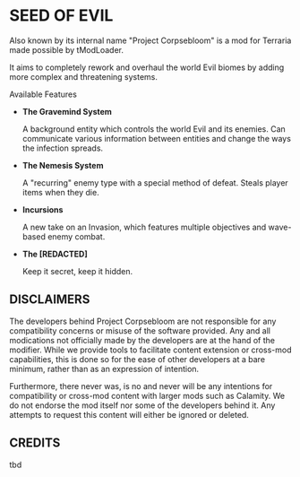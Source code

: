 # SEED OF EVIL
Also known by its internal name "Project Corpsebloom" is a mod for Terraria made possible by tModLoader. 

It aims to completely rework and overhaul the world Evil biomes by adding more complex and threatening systems.

Available Features
- **The Gravemind System**

  A background entity which controls the world Evil and its enemies. Can communicate various information between entities and change the ways the infection spreads.
- **The Nemesis System**

  A "recurring" enemy type with a special method of defeat. Steals player items when they die.
- **Incursions**

  A new take on an Invasion, which features multiple objectives and wave-based enemy combat.
- **The [REDACTED]**

  Keep it secret, keep it hidden.

## DISCLAIMERS

The developers behind Project Corpsebloom are not responsible for any compatibility concerns or misuse of the software provided. Any and all modications not officially made by the developers are at the hand of the modifier. While we provide tools to facilitate  content extension or cross-mod capabilities, this is done so for the ease of other developers at a bare minimum, rather than as an expression of intention. 

Furthermore, there never was, is no and never will be any intentions for compatibility or cross-mod content with larger mods such as Calamity. We do not endorse the mod itself nor some of the developers behind it. Any attempts to request this content will either be ignored or deleted.

## CREDITS

tbd
